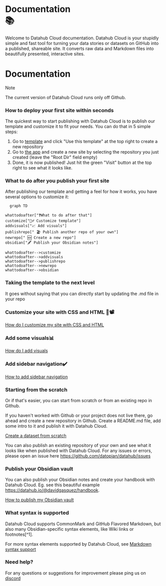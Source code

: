 <div class="hero">
    <h1 class="hero-title">Documentation<br/>📚</h1>
    <p class="hero-description">Welcome to Datahub Cloud documentation. Datahub Cloud is your stupidly simple and fast tool for turning your data stories or datasets on GitHub into a published, shareable site. It converts raw data and Markdown files into beautifully presented, interactive sites.</p>
</div>

# Documentation

> [!note]
> The current version of Datahub Cloud runs only off Github.

### How to deploy your first site within seconds

The quickest way to start publishing with Datahub Cloud is to publish our template and customize it to fit your needs. You can do that in 5 simple steps:

1. Go to [template](https://github.com/datahubio/datahub-cloud-template) and click "Use this template" at the top right to create a new repository
2. Go to [the app](https://0613d040.sibforms.com/serve/MUIFAMLy5tXMDC-gFjXRxBEcvyVYV9O9KLVoKMp1n6WMXE4LBazZkkV78pTBf3FnJHdhQpJoOYL3KsAbAv9yDYJooerqar47yy2RQkuP_Vs0CEkHexRMrkWsbKtTIi_DMOa9KfzpRVFa959hSXqJByMY5Gj9OrZtEX3ZrfO5OJHh7fLxh3nYgnNIBwGTpxJ25XA_MxOKv_kHKNgM) and create a new site by selecting the repository you just created (leave the "Root Dir" field empty)
3. Done, it is now published! Just hit the green "Visit" button at the top right to see what it looks like.

### What to do after you publish your first site

After publishing our template and getting a feel for how it works, you have several options to customize it:

```mermaid
  graph TD

whattodoafter["❓What to do after that"]
customize["👷‍♂️ Customize template"]
addvisuals["📈 Add visuals"]
publishrepo[" 🏖️ Publish another repo of your own"]
newrepo[" 🆕 Create a new repo"]
obsidian["🖋️ Publish your Obsidian notes"]

whattodoafter-->customize
whattodoafter-->addvisuals
whattodoafter-->publishrepo
whattodoafter-->newrepo
whattodoafter-->obsidian
```

### Taking the template to the next level

It goes without saying that you can directly start by updating the .md file in your repo

<div class="middle-button-container">
    <h3 class="h3-title-heading">Customize your site with CSS and HTML 🧮📽️<br/></h3>
    <a href="https://datahub.io/@olayway/docs/Customize%20Your%20DataHub%20Cloud%20Site%20with%20CSS" class="middle-button">How do I customize my site with CSS and HTML</a>
</div>

<div class="middle-button-container">
    <h3 class="h3-title-heading">Add some visuals📊<br/></h3>
    <a href="https://datahub.io/@olayway/docs/Add%20visuals%20and%20data-rich%20components" class="middle-button">How do I add visuals</a>
</div>

<div class="middle-button-container">
    <h3 class="h3-title-heading">Add sidebar navigation✔️<br/></h3>
    <a href="https://datahub.io/@olayway/docs/Add%20sidebar%20navigation" class="middle-button">How to add sidebar navigation</a>
</div>

### Starting from the scratch

Or if that's easier, you can start from scratch or from an existing repo in Github.

If you haven't worked with Github or your project does not live there, go ahead and create a new repository in Github. Create a README.md file, add some intro to it and publish it with Datahub Cloud.

<div class="middle-button-container">
    <a href="https://datahub.io/@olayway/docs/Create%20a%20dataset%20from%20scratch%20and%20publish%20it" class="middle-button">Create a dataset from scratch</a>
</div>

You can also publish an existing repository of your own and see what it looks like when published with Datahub Cloud. For any issues or errors, please open an issue here https://github.com/datopian/datahub/issues

### Publish your Obsidian vault

You can also publish your Obsidian notes and create your handbook with Datahub Cloud. Eg. see this beautiful example https://datahub.io/@davidgasquez/handbook. 

<div class="middle-button-container">
    <a href="https://datahub.io/@olayway/docs/Publish%20your%20Obsidian%20vault" class="middle-button">How to publish my Obsidian vault</a>
</div>

### What syntax is supported

Datahub Cloud supports CommonMark and GitHub Flavored Markdown, but also many Obsidian-specific syntax elements, like Wiki links or footnotes[^1].

For more syntax elements supported by Datahub Cloud, see [Markdown syntax support](https://datahub.io/@olayway/docs/Markdown%20syntax%20support)

### Need help?

For any questions or suggestions for improvement please ping us on [discord](https://discord.gg/URNSkepK7z)




